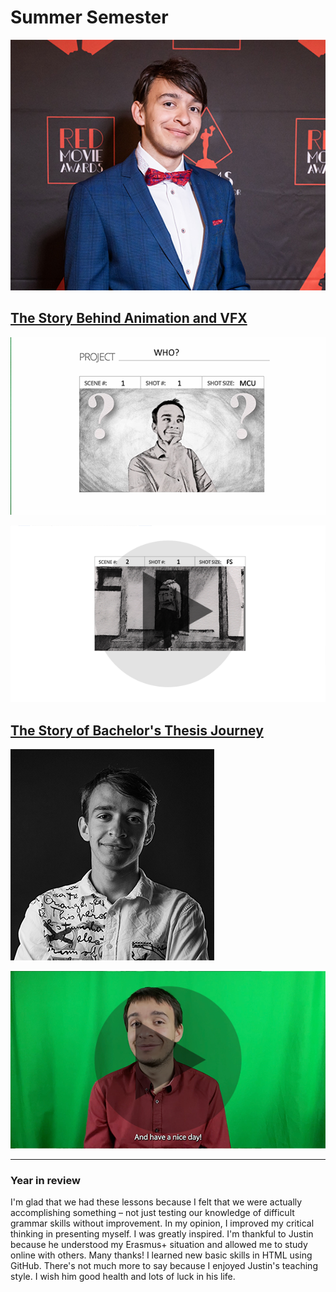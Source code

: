 <html class= "dark">
<body>
<div class="dark:bg-black">

</div>
</body>
</html>

# Summer Semester
![Profile picture of Benjamín Haverla](Photos/Profile.png)

## [The Story Behind Animation and VFX](01-storytelling-thesis-main)

[![Intro photo of talk where we can see Benjamín Haverla in sketch style.](Photos/Intro_1.png)](01-storytelling-thesis-main)

[![Sketched Benjamin – going into building](Photos/P_video.png)](https://drive.google.com/file/d/1xb3BgfflX3RLkeS3FFgyVgtPNcVuSpsg/view?usp=share_link)

## [The Story of Bachelor's Thesis Journey](02-bachelor-thesis)

[![Benjamín Haverla – black and white profile picture](Photos/Intro_2.png)](02-bachelor-thesis)

[![Benjamin video and behind him is green screen](Photos/S_8.png)](https://drive.google.com/file/d/1sHr-lnof_lUobOJ6rtM9xT7brW-R36ub/view?usp=share_link)

----------------------------------------------------------------------------------------------

### Year in review
I'm glad that we had these lessons because I felt that we were actually accomplishing something – not just testing our knowledge of difficult grammar skills without improvement. In my opinion, I improved my critical thinking in presenting myself. I was greatly inspired. I'm thankful to Justin because he understood my Erasmus+ situation and allowed me to study online with others. Many thanks! I learned new basic skills in HTML using GitHub. There's not much more to say because I enjoyed Justin's teaching style. I wish him good health and lots of luck in his life.
